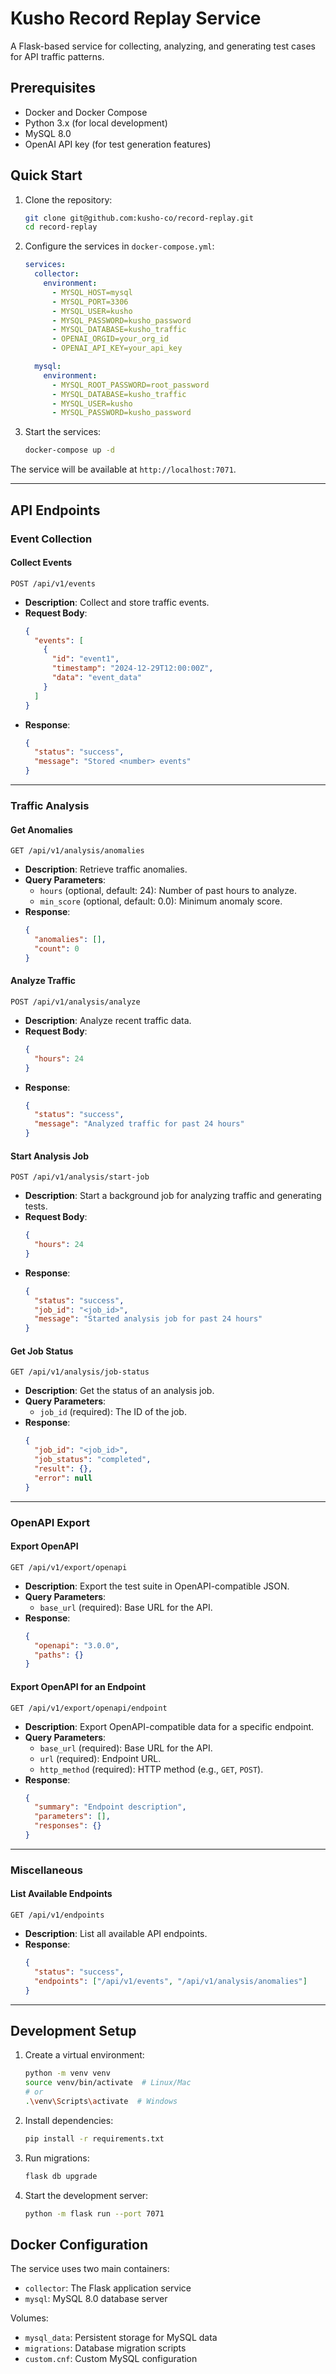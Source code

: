 
# Kusho Record Replay Service

A Flask-based service for collecting, analyzing, and generating test cases for API traffic patterns.

## Prerequisites

- Docker and Docker Compose
- Python 3.x (for local development)
- MySQL 8.0
- OpenAI API key (for test generation features)

## Quick Start

1. Clone the repository:
   ```bash
   git clone git@github.com:kusho-co/record-replay.git
   cd record-replay
   ```

2. Configure the services in `docker-compose.yml`:
   ```yaml
   services:
     collector:
       environment:
         - MYSQL_HOST=mysql
         - MYSQL_PORT=3306
         - MYSQL_USER=kusho
         - MYSQL_PASSWORD=kusho_password
         - MYSQL_DATABASE=kusho_traffic
         - OPENAI_ORGID=your_org_id
         - OPENAI_API_KEY=your_api_key

     mysql:
       environment:
         - MYSQL_ROOT_PASSWORD=root_password
         - MYSQL_DATABASE=kusho_traffic
         - MYSQL_USER=kusho
         - MYSQL_PASSWORD=kusho_password
   ```

3. Start the services:
   ```bash
   docker-compose up -d
   ```

The service will be available at `http://localhost:7071`.

---

## API Endpoints

### Event Collection

#### Collect Events
```
POST /api/v1/events
```
- **Description**: Collect and store traffic events.
- **Request Body**:
  ```json
  {
    "events": [
      {
        "id": "event1",
        "timestamp": "2024-12-29T12:00:00Z",
        "data": "event_data"
      }
    ]
  }
  ```
- **Response**:
  ```json
  {
    "status": "success",
    "message": "Stored <number> events"
  }
  ```

---

### Traffic Analysis

#### Get Anomalies
```
GET /api/v1/analysis/anomalies
```
- **Description**: Retrieve traffic anomalies.
- **Query Parameters**:
  - `hours` (optional, default: 24): Number of past hours to analyze.
  - `min_score` (optional, default: 0.0): Minimum anomaly score.
- **Response**:
  ```json
  {
    "anomalies": [],
    "count": 0
  }
  ```

#### Analyze Traffic
```
POST /api/v1/analysis/analyze
```
- **Description**: Analyze recent traffic data.
- **Request Body**:
  ```json
  {
    "hours": 24
  }
  ```
- **Response**:
  ```json
  {
    "status": "success",
    "message": "Analyzed traffic for past 24 hours"
  }
  ```

#### Start Analysis Job
```
POST /api/v1/analysis/start-job
```
- **Description**: Start a background job for analyzing traffic and generating tests.
- **Request Body**:
  ```json
  {
    "hours": 24
  }
  ```
- **Response**:
  ```json
  {
    "status": "success",
    "job_id": "<job_id>",
    "message": "Started analysis job for past 24 hours"
  }
  ```

#### Get Job Status
```
GET /api/v1/analysis/job-status
```
- **Description**: Get the status of an analysis job.
- **Query Parameters**:
  - `job_id` (required): The ID of the job.
- **Response**:
  ```json
  {
    "job_id": "<job_id>",
    "job_status": "completed",
    "result": {},
    "error": null
  }
  ```

---

### OpenAPI Export

#### Export OpenAPI
```
GET /api/v1/export/openapi
```
- **Description**: Export the test suite in OpenAPI-compatible JSON.
- **Query Parameters**:
  - `base_url` (required): Base URL for the API.
- **Response**:
  ```json
  {
    "openapi": "3.0.0",
    "paths": {}
  }
  ```

#### Export OpenAPI for an Endpoint
```
GET /api/v1/export/openapi/endpoint
```
- **Description**: Export OpenAPI-compatible data for a specific endpoint.
- **Query Parameters**:
  - `base_url` (required): Base URL for the API.
  - `url` (required): Endpoint URL.
  - `http_method` (required): HTTP method (e.g., `GET`, `POST`).
- **Response**:
  ```json
  {
    "summary": "Endpoint description",
    "parameters": [],
    "responses": {}
  }
  ```

---

### Miscellaneous

#### List Available Endpoints
```
GET /api/v1/endpoints
```
- **Description**: List all available API endpoints.
- **Response**:
  ```json
  {
    "status": "success",
    "endpoints": ["/api/v1/events", "/api/v1/analysis/anomalies"]
  }
  ```

---

## Development Setup

1. Create a virtual environment:
   ```bash
   python -m venv venv
   source venv/bin/activate  # Linux/Mac
   # or
   .\venv\Scripts\activate  # Windows
   ```

2. Install dependencies:
   ```bash
   pip install -r requirements.txt
   ```

3. Run migrations:
   ```bash
   flask db upgrade
   ```

4. Start the development server:
   ```bash
   python -m flask run --port 7071
   ```

## Docker Configuration

The service uses two main containers:
- `collector`: The Flask application service
- `mysql`: MySQL 8.0 database server

Volumes:
- `mysql_data`: Persistent storage for MySQL data
- `migrations`: Database migration scripts
- `custom.cnf`: Custom MySQL configuration
